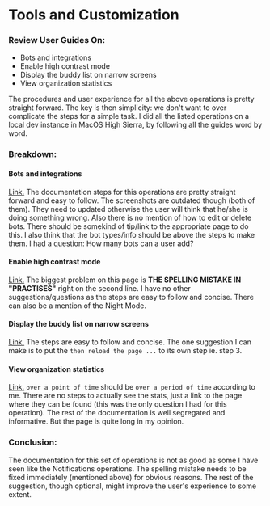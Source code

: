 # Tools and Customization

### Review User Guides On:
 - Bots and integrations
 - Enable high contrast mode
 - Display the buddy list on narrow screens
 - View organization statistics

The procedures and user experience for all the above operations is pretty straight forward.
The key is then simplicity: we don't want to over complicate the steps for a simple task.
I did all the listed operations on a local dev instance in MacOS High Sierra, by following all the guides word by word.

### Breakdown:
#### Bots and integrations
[Link.](https://zulipchat.com/help/add-a-bot-or-integration)
The documentation steps for this operations are pretty straight forward and easy to follow. The screenshots are outdated though (both of them). They need to updated otherwise the user will think that he/she is doing something wrong. Also there is no mention of how to edit or delete bots. There should be somekind of tip/link to the appropriate page to do this. I also think that the bot types/info should be above the steps to make them.
I had a question: How many bots can a user add?

#### Enable high contrast mode
[Link.](https://zulipchat.com/help/enable-high-contrast-mode)
The biggest problem on this page is **THE SPELLING MISTAKE IN "PRACTISES"** right on the second line. I have no other suggestions/questions as the steps are easy to follow and concise. There can also be a mention of the Night Mode.

#### Display the buddy list on narrow screens
[Link.](https://zulipchat.com/help/move-the-users-list-to-the-left-sidebar)
The steps are easy to follow and concise. The one suggestion I can make is to put the `then reload the page ...` to its own step ie. step 3.

#### View organization statistics
[Link.](https://zulipchat.com/help/analytics)
`over a point of time` should be `over a period of time` according to me. There are no steps to actually see the stats, just a link to the page where they can be found (this was the only question I had for this operation). The rest of the documentation is well segregated and informative. But the page is quite long in my opinion.

### Conclusion:
The documentation for this set of operations is not as good as some I have seen like the Notifications operations. The spelling mistake needs to be fixed immediately (mentioned above) for obvious reasons. The rest of the suggestion, though optional, might improve the user's experience to some extent.
